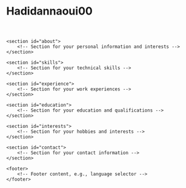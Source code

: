 # Hadidannaoui00
<!DOCTYPE html>
<html lang="en">

<head>
    <meta charset="UTF-8">
    <meta name="viewport" content="width=device-width, initial-scale=1.0">
    <title>Hadi Dannaoui - Personal Webpage</title>
    <!-- Add your preferred stylesheets and scripts here -->
</head>

<body>
    <!-- Your webpage content goes here -->
    <header>
        <!-- Header content, e.g., your name, navigation links -->
    </header>

    <section id="about">
        <!-- Section for your personal information and interests -->
    </section>

    <section id="skills">
        <!-- Section for your technical skills -->
    </section>

    <section id="experience">
        <!-- Section for your work experiences -->
    </section>

    <section id="education">
        <!-- Section for your education and qualifications -->
    </section>

    <section id="interests">
        <!-- Section for your hobbies and interests -->
    </section>

    <section id="contact">
        <!-- Section for your contact information -->
    </section>

    <footer>
        <!-- Footer content, e.g., language selector -->
    </footer>
</body>

</html>
